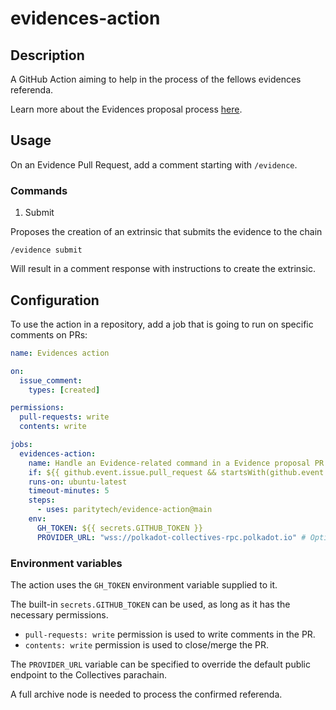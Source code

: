 # evidences-action

## Description

A GitHub Action aiming to help in the process of the fellows evidences referenda.

Learn more about the Evidences proposal process [here](https://github.com/polkadot-fellows/Evidences/#process).

## Usage

On an Evidence Pull Request, add a comment starting with `/evidence`.

### Commands

1. Submit

Proposes the creation of an extrinsic that submits the evidence to the chain

```
/evidence submit
```

Will result in a comment response with instructions to create the extrinsic.

## Configuration

To use the action in a repository, add a job that is going to run on specific comments on PRs:

```yaml
name: Evidences action

on:
  issue_comment:
    types: [created]

permissions:
  pull-requests: write
  contents: write

jobs:
  evidences-action:
    name: Handle an Evidence-related command in a Evidence proposal PR
    if: ${{ github.event.issue.pull_request && startsWith(github.event.comment.body, '/evidence') }}
    runs-on: ubuntu-latest
    timeout-minutes: 5
    steps:
      - uses: paritytech/evidence-action@main
    env:
      GH_TOKEN: ${{ secrets.GITHUB_TOKEN }}
      PROVIDER_URL: "wss://polkadot-collectives-rpc.polkadot.io" # Optional.

```

### Environment variables

The action uses the `GH_TOKEN` environment variable supplied to it.

The built-in `secrets.GITHUB_TOKEN` can be used, as long as it has the necessary permissions.

- `pull-requests: write` permission is used to write comments in the PR.
- `contents: write` permission is used to close/merge the PR.

The `PROVIDER_URL` variable can be specified to override the default public endpoint to the Collectives parachain.

A full archive node is needed to process the confirmed referenda.
